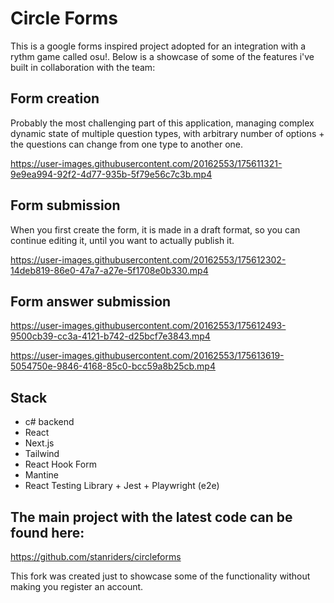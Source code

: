 # Circle Forms 

This is a google forms inspired project adopted for an integration with a rythm game called osu!. 
Below is a showcase of some of the features i've built in collaboration with the team:

## Form creation

Probably the most challenging part of this application, managing complex dynamic state of multiple question types, with arbitrary number of options + the questions can change from one type to another one.

https://user-images.githubusercontent.com/20162553/175611321-9e9ea994-92f2-4d77-935b-5f79e56c7c3b.mp4

## Form submission

When you first create the form, it is made in a draft format, so you can continue editing it, until you want to actually publish it.

https://user-images.githubusercontent.com/20162553/175612302-14deb819-86e0-47a7-a27e-5f1708e0b330.mp4

##  Form answer submission

https://user-images.githubusercontent.com/20162553/175612493-9500cb39-cc3a-4121-b742-d25bcf7e3843.mp4

https://user-images.githubusercontent.com/20162553/175613619-5054750e-9846-4168-85c0-bcc59a8b25cb.mp4


## Stack
- c# backend
- React 
- Next.js
- Tailwind
- React Hook Form
- Mantine
- React Testing Library + Jest + Playwright (e2e)

## The main project with the latest code can be found here:

https://github.com/stanriders/circleforms

This fork was created just to showcase some of the functionality without making you register an account.
